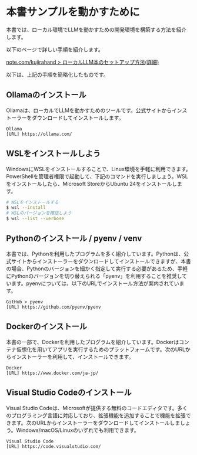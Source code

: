 # 本書サンプルを動かすために

本書では、ローカル環境でLLMを動かすための開発環境を構築する方法を紹介します。

以下のページで詳しい手順を紹介します。

[note.com/kujirahand > ローカルLLM本のセットアップ方法(詳細)](https://note.com/kujirahand/n/n697097edcf6d)

以下は、上記の手順を簡略化したものです。

## Ollamaのインストール
Ollamaは、ローカルでLLMを動かすためのツールです。公式サイトからインストーラーをダウンロードしてインストールします。

```
Ollama
[URL] https://ollama.com/
```

## WSLをインストールしよう

WindowsにWSLをインストールすることで、Linux環境を手軽に利用できます。PowerShellを管理者権限で起動して、下記のコマンドを実行しましょう。WSLをインストールしたら、Microsoft StoreからUbuntu 24をインストールします。

```sh
# WSLをインストールする
$ wsl --install
# WSLのバージョンを確認しよう
$ wsl --list --verbose
```

## Pythonのインストール / pyenv / venv

本書では、Pythonを利用したプログラムを多く紹介しています。Pythonは、公式サイトからインストーラーをダウンロードしてインストールできますが、本書の場合、Pythonのバージョンを細かく指定して実行する必要があるため、手軽にPythonのバージョンを切り替えられる「pyenv」を利用することを推奨しています。pyenvについては、以下のURLでインストール方法が案内されています。

```
GitHub > pyenv
[URL] https://github.com/pyenv/pyenv
```

## Dockerのインストール

本書の一部で、Dockerを利用したプログラムを紹介しています。Dockerはコンテナ仮想化を用いてアプリを実行するためのプラットフォームです。次のURLからインストーラーを利用して、インストールできます。

```
Docker
[URL] https://www.docker.com/ja-jp/
```

## Visual Studio Codeのインストール

Visual Studio Codeは、Microsoftが提供する無料のコードエディタです。多くのプログラミング言語に対応しており、拡張機能を追加することで機能を拡張できます。次のURLからインストーラーをダウンロードしてインストールしましょう。Windows/macOS/Linuxのいずれでも利用できます。

```
Visual Studio Code
[URL] https://code.visualstudio.com/
```
